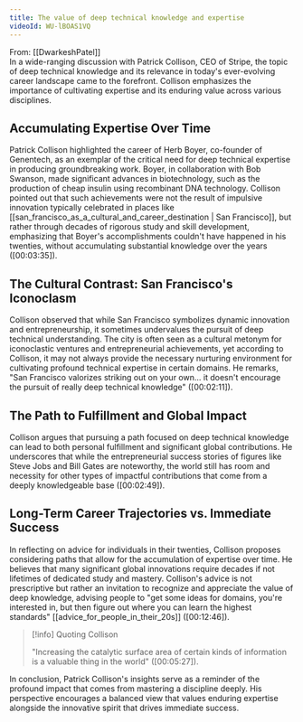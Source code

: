 ```yaml
---
title: The value of deep technical knowledge and expertise
videoId: WU-lBOAS1VQ
---
```


From: [[DwarkeshPatel]] <br/> 
In a wide-ranging discussion with Patrick Collison, CEO of Stripe, the topic of deep technical knowledge and its relevance in today's ever-evolving career landscape came to the forefront. Collison emphasizes the importance of cultivating expertise and its enduring value across various disciplines.

## Accumulating Expertise Over Time

Patrick Collison highlighted the career of Herb Boyer, co-founder of Genentech, as an exemplar of the critical need for deep technical expertise in producing groundbreaking work. Boyer, in collaboration with Bob Swanson, made significant advances in biotechnology, such as the production of cheap insulin using recombinant DNA technology. Collison pointed out that such achievements were not the result of impulsive innovation typically celebrated in places like [[san_francisco_as_a_cultural_and_career_destination | San Francisco]], but rather through decades of rigorous study and skill development, emphasizing that Boyer's accomplishments couldn't have happened in his twenties, without accumulating substantial knowledge over the years ([00:03:35]).

## The Cultural Contrast: San Francisco's Iconoclasm

Collison observed that while San Francisco symbolizes dynamic innovation and entrepreneurship, it sometimes undervalues the pursuit of deep technical understanding. The city is often seen as a cultural metonym for iconoclastic ventures and entrepreneurial achievements, yet according to Collison, it may not always provide the necessary nurturing environment for cultivating profound technical expertise in certain domains. He remarks, "San Francisco valorizes striking out on your own... it doesn't encourage the pursuit of really deep technical knowledge" ([00:02:11]).

## The Path to Fulfillment and Global Impact

Collison argues that pursuing a path focused on deep technical knowledge can lead to both personal fulfillment and significant global contributions. He underscores that while the entrepreneurial success stories of figures like Steve Jobs and Bill Gates are noteworthy, the world still has room and necessity for other types of impactful contributions that come from a deeply knowledgeable base ([00:02:49]).

## Long-Term Career Trajectories vs. Immediate Success

In reflecting on advice for individuals in their twenties, Collison proposes considering paths that allow for the accumulation of expertise over time. He believes that many significant global innovations require decades if not lifetimes of dedicated study and mastery. Collison's advice is not prescriptive but rather an invitation to recognize and appreciate the value of deep knowledge, advising people to "get some ideas for domains, you're interested in, but then figure out where you can learn the highest standards" [[advice_for_people_in_their_20s]] ([00:12:46]).

> [!info] Quoting Collison
> 
> "Increasing the catalytic surface area of certain kinds of information is a valuable thing in the world" ([00:05:27]).

In conclusion, Patrick Collison's insights serve as a reminder of the profound impact that comes from mastering a discipline deeply. His perspective encourages a balanced view that values enduring expertise alongside the innovative spirit that drives immediate success.